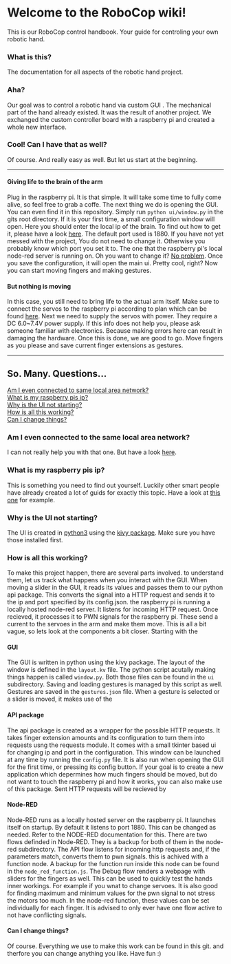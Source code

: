 # Welcome to the RoboCop wiki!

This is our RoboCop control handbook. Your guide for controling your own robotic hand.

### What is this?
The documentation for all aspects of the robotic hand project.

### Aha?
Our goal was to control a robotic hand via custom GUI . The mechanical part of the hand already existed. It was the result of another project. We exchanged the custom controller board with a raspberry pi and created a whole new interface.  

### Cool! Can I have that as well?
Of course. And really easy as well. But let us start at the beginning.

***

#### Giving life to the brain of the arm
Plug in the raspberry pi. It is that simple. It will take some time to fully come alive, so feel free to grab a coffe. The next thing we do is opening the GUI. You can even find it in this repository. Simply run `python ui/window.py` in the gits root directory. If it is your first time, a small configuration window will open. Here you should enter the local ip of the brain. To find out how to get it, please have a look [here](https://techtutorialsx.com/2018/05/20/raspberry-pi-3-getting-the-local-ip-address/). The default port used is 1880. If you have not yet messed with the project, You do not need to change it. Otherwise you probably know which port you set it to. The one that the raspberry pi's local node-red server is running on. Oh you want to change it? [No problem](https://nodered.org/docs/user-guide/runtime/configuration). Once you save the configuration, it will open the main ui. Pretty cool, right? Now you can start moving fingers and making gestures.
#### But nothing is moving
In this case, you still need to bring life to the actual arm itself. Make sure to connect the servos to the raspberry pi according to plan which can be found [here](https://drive.google.com/open?id=18ZfR2myknuc65xAsuhYd7-_QgcQwy19Y). Next we need to supply the servos with power. They require a DC 6.0~7.4V power supply. If this info does not help you, please ask someone familiar with electronics. Because making errors here can result in damaging the hardware. Once this is done, we are good to go. Move fingers as you please and save current finger extensions as gestures.

***

## So. Many. Questions...
[Am I even connected to same local area network?](#am-i-even-connected-to-the-same-local-area-network)  
[What is my raspberry pis ip?](#what-is-my-raspberry-pis-id)  
[Why is the UI not starting?](#why-is-the-ui-not-starting)   
[How is all this working?](#how-is-all-of-this-working)  
[Can I change things?](#can-i-change-things)  

### Am I even connected to the same local area network?
I can not really help you with that one. But have a look [here](https://superuser.com/questions/866720/how-do-i-know-if-two-machines-are-on-same-lan).

### What is my raspberry pis ip?  
This is something you need to find out yourself. Luckily other smart people have already created a lot of guids for exactly this topic. Have a look at [this one](https://techtutorialsx.com/2018/05/20/raspberry-pi-3-getting-the-local-ip-address/) for example.

### Why is the UI not starting?
The UI is created in [python3](https://www.python.org) using the [kivy package](https://kivy.org/#home). Make sure you have those installed first.

### How is all this working?
To make this project happen, there are several parts involved. to understand them, let us track what happens when you interact with the GUI. When moving a slider in the GUI, it reads its values and passes them to our python api package. This converts the signal into a HTTP request and sends it to the ip and port specified by its config.json. the raspberry pi is running a locally hosted node-red server. It listens for incoming HTTP request. Once recieved, it processes it to PWN signals for the raspberry pi. These send a current to the servoes in the arm and make them move. This is all a bit vague, so lets look at the components a bit closer. Starting with the

#### GUI
The GUI is written in python using the kivy package. The layout of the window is defined in the `layout.kv` file. The python script acutally making things happen is called `window.py`. Both those files can be found in the `ui` subdirectory. Saving and loading gestures is managed by this script as well. Gestures are saved in the `gestures.json` file. When a gesture is selected or a slider is moved, it makes use of the 

#### API package
The api package is created as a wrapper for the possible HTTP requests. It takes finger extension amounts and its configuration to turn them into requests usng the requests module. It comes with a small tkinter based ui for changing ip and port in the configuration. This window can be launched at any time by running the `config.py` file. It is also run when opening the GUI for the first time, or pressing its config button. If your goal is to create a new application which depermines how much fingers should be moved, but do not want to touch the raspberry pi and how it works, you can also make use of this package. Sent HTTP requests will be recieved by

#### Node-RED
Node-RED runs as a locally hosted server on the raspberry pi. It launches itself on startup. By default it listens to port 1880. This can be changed as needed. Refer to the NODE-RED documentation for this. There are two flows definded in Node-RED. They is a backup for both of them in the node-red subdirectory. The API flow listens for incoming http requests and, if the parameters match, converts them to pwn signals. this is achived with a function node. A backup for the function run inside this node can be found in the `node_red_function.js`.
The Debug flow renders a webpage with sliders for the fingers as well. This can be used to quickly test the hands inner workings. For example if you wnat to change servoes. It is also good for finding maximum and minimum values for the pwn signal to not stress the motors too much. In the node-red function, these values can be set individually for each finger. It is advised to only ever have one flow active to not have conflicting signals.

#### Can I change things?
Of course. Everything we use to make this work can be found in this git. and therfore you can change anything you like. Have fun :)